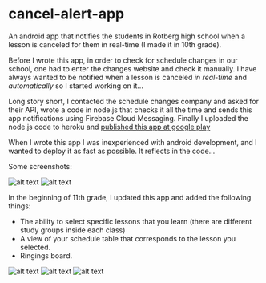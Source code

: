 # cancel-alert-app
An android app that notifies the students in Rotberg high school when a lesson is canceled for them  in real-time (I made it in 10th grade).

Before I wrote this app, in order to check for schedule changes in our school, one had to enter the changes website and check it manually.
I have always wanted to be notified when a lesson is canceled _in real-time_ and _automatically_ so I started working on it...

Long story short, I contacted the schedule changes company and asked for their API, wrote a code in node.js that checks it all the time and sends this app notifications using 
Firebase Cloud Messaging.
Finally I uploaded the node.js code to heroku and [published this app at google play](https://play.google.com/store/apps/details?id=com.myapp.cancelalert)

When I wrote this app I was inexperienced with android development, and I wanted to deploy it as fast as possible. 
It reflects in the code...

Some screenshots:

![alt text](screenshots/notifications.jpg)
![alt text](screenshots/home1.jpeg)

In the beginning of 11th grade, I updated this app and added the following things:
- The ability to select specific lessons that you learn (there are different study groups inside each class)
- A view of your schedule table that corresponds to the lesson you selected.
- Ringings board.

![alt text](screenshots/lesson_selection.jpeg)
![alt text](screenshots/schedule_table.jpeg)
![alt text](screenshots/ringings_board.jpeg)
